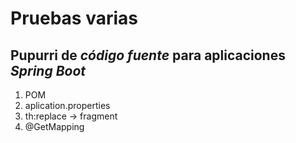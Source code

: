 # Pruebas varias

## Pupurri de *código fuente* para aplicaciones *Spring Boot*

1. POM
1. aplication.properties
1. th:replace -> fragment
1.  @GetMapping

